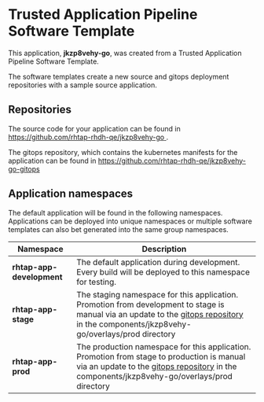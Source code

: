 # Trusted Application Pipeline Software Template

This application, **jkzp8vehy-go**, was created from a Trusted Application Pipeline Software Template.

The software templates create a new source and gitops deployment repositories with a sample source application. 

## Repositories

The source code for your application can be found in [https://github.com/rhtap-rhdh-qe/jkzp8vehy-go ](https://github.com/rhtap-rhdh-qe/jkzp8vehy-go ).
 
The gitops repository, which contains the kubernetes manifests for the application can be found in 
[https://github.com/rhtap-rhdh-qe/jkzp8vehy-go-gitops ](https://github.com/rhtap-rhdh-qe/jkzp8vehy-go-gitops ) 

## Application namespaces 

The default application will be found in the following namespaces. Applications can be deployed into unique namespaces or multiple software templates can also bet generated into the same group namespaces.  

|  Namespace   |  Description   |  
| -------- | -------- |   
| **rhtap-app-development** | The default application during development. Every build will be deployed to this namespace for testing. | 
| **rhtap-app-stage** | The staging namespace for this application. Promotion from development to stage is manual via an update to the [gitops repository](https://github.com/rhtap-rhdh-qe/jkzp8vehy-go-gitops ) in the components/jkzp8vehy-go/overlays/prod directory |  
| **rhtap-app-prod** | The production namespace for this application. Promotion from stage to production is manual via an update to the [gitops repository](https://github.com/rhtap-rhdh-qe/jkzp8vehy-go-gitops ) in the components/jkzp8vehy-go/overlays/prod directory | 